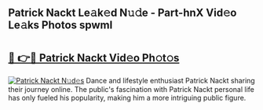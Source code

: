 ## Patrick Nackt Le𝚊k𝚎d N𝚞𝚍e - Part-hnX Vid𝚎o Le𝚊ks Photos spwmI

# <h2><a href="http://fb4jifi.evod.top/?m=Patrick+Nackt">🔗 👉🔴 Patrick Nackt Vid𝚎o Ph𝚘t𝚘s</a></h2>

[![Patrick Nackt N𝚞d𝚎s](https://i.imgur.com/8V9OHl7.gif)](http://fb4jifi.evod.top/?m=Patrick+Nackt)
Dance and lifestyle enthusiast Patrick Nackt sharing their journey online. The public's fascination with Patrick Nackt personal life has only fueled his popularity, making him a more intriguing public figure. 
